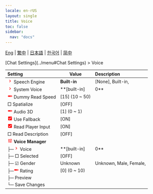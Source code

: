 ```yaml
---
locale: en-rUS
layout: single
title: Voice
toc: false
sidebar:
  nav: "docs"
---
```

[Eng](/dancexr/menu/2025.4/chat/voice) | [繁中](/tw/dancexr/menu/2025.4/chat/voice) | [日本語](/jp/dancexr/menu/2025.4/chat/voice) | [한국어](/kr/dancexr/menu/2025.4/chat/voice) | [简中](/zh/dancexr/menu/2025.4/chat/voice)

[Chat Settings](../menu#Chat Settings) > Voice



| Setting | Value | Description |
| :--- | --- | :--- |
| <img src="/images/icon/ic_chevron.png" alt="chevron icon"/> Speech Engine| **Built-in** | [None], Built-in,  |
| <img src="/images/icon/ic_chevron.png" alt="chevron icon"/> System Voice| **[built-in]|0** | [built-in]|0, [built-in]|1, [built-in]|2, [built-in]|3, [built-in]|4, [built-in]|5, [built-in]|6, [built-in]|7, [built-in]|8, [built-in]|9, [built-in]|10, [built-in]|11, [built-in]|12, [built-in]|13, [built-in]|14, [built-in]|15, [built-in]|16, [built-in]|17, [built-in]|18, [built-in]|19,  |
| <img src="/images/icon/ic_slider.png" alt="slider icon"/> Dummy Read Speed| [15] (10 ~ 50) | 
|  □ Spatialize| [OFF] | 
| <img src="/images/icon/ic_slider.png" alt="slider icon"/> Audio 3D| [1] (0 ~ 1) | 
| <img src="/images/icon/ic_check_on.png" alt="check on icon"/> Use Fallback| [ON] | 
| <img src="/images/icon/ic_check_on.png" alt="check on icon"/> Read Player Input| [ON] | 
|  □ Read Description| [OFF] | 
| <img src="/images/icon/ic_tune.png" alt="tune icon"/> <b>Voice Manager</b>| | 
| ├─<img src="/images/icon/ic_chevron.png" alt="chevron icon"/> Voice| **[built-in]|0** | [built-in]|0, [built-in]|1, [built-in]|2, [built-in]|3, [built-in]|4, [built-in]|5, [built-in]|6, [built-in]|7, [built-in]|8, [built-in]|9, [built-in]|10, [built-in]|11, [built-in]|12, [built-in]|13, [built-in]|14, [built-in]|15, [built-in]|16, [built-in]|17, [built-in]|18, [built-in]|19, [built-in]|20, [built-in]|21, [built-in]|22, [built-in]|23, [built-in]|24, [built-in]|25, [built-in]|26, [built-in]|27, [built-in]|28, [built-in]|29, [built-in]|30, [built-in]|31, [built-in]|32, [built-in]|33, [built-in]|34, [built-in]|35, [built-in]|36, [built-in]|37, [built-in]|38, [built-in]|39, [built-in]|40, [built-in]|41, [built-in]|42, [built-in]|43, [built-in]|44, [built-in]|45, [built-in]|46, [built-in]|47, [built-in]|48, [built-in]|49, [built-in]|50, [built-in]|51, [built-in]|52, [built-in]|53, [built-in]|54, [built-in]|55, [built-in]|56, [built-in]|57, [built-in]|58, [built-in]|59, [built-in]|60, [built-in]|61, [built-in]|62, [built-in]|63, [built-in]|64, [built-in]|65, [built-in]|66, [built-in]|67, [built-in]|68, [built-in]|69, [built-in]|70, [built-in]|71, [built-in]|72, [built-in]|73, [built-in]|74, [built-in]|75, [built-in]|76, [built-in]|77, [built-in]|78, [built-in]|79, [built-in]|80, [built-in]|81, [built-in]|82, [built-in]|83, [built-in]|84, [built-in]|85, [built-in]|86, [built-in]|87, [built-in]|88, [built-in]|89, [built-in]|90, [built-in]|91, [built-in]|92, [built-in]|93, [built-in]|94, [built-in]|95, [built-in]|96, [built-in]|97, [built-in]|98, [built-in]|99, [built-in]|100, [built-in]|101, [built-in]|102, [built-in]|103, [built-in]|104, [built-in]|105, [built-in]|106, [built-in]|107, [built-in]|108, [built-in]|109, [built-in]|110, [built-in]|111, [built-in]|112, [built-in]|113, [built-in]|114, [built-in]|115, [built-in]|116, [built-in]|117, [built-in]|118, [built-in]|119, [built-in]|120, [built-in]|121, [built-in]|122, [built-in]|123, [built-in]|124, [built-in]|125, [built-in]|126, [built-in]|127, [built-in]|128, [built-in]|129, [built-in]|130, [built-in]|131, [built-in]|132, [built-in]|133, [built-in]|134, [built-in]|135, [built-in]|136, [built-in]|137, [built-in]|138, [built-in]|139, [built-in]|140, [built-in]|141, [built-in]|142, [built-in]|143, [built-in]|144, [built-in]|145, [built-in]|146, [built-in]|147, [built-in]|148, [built-in]|149, [built-in]|150, [built-in]|151, [built-in]|152, [built-in]|153, [built-in]|154, [built-in]|155, [built-in]|156, [built-in]|157, [built-in]|158, [built-in]|159, [built-in]|160, [built-in]|161, [built-in]|162, [built-in]|163, [built-in]|164, [built-in]|165, [built-in]|166, [built-in]|167, [built-in]|168, [built-in]|169, [built-in]|170, [built-in]|171, [built-in]|172, [built-in]|173, [built-in]|174, [built-in]|175, [built-in]|176, [built-in]|177, [built-in]|178, [built-in]|179, [built-in]|180, [built-in]|181, [built-in]|182, [built-in]|183, [built-in]|184, [built-in]|185, [built-in]|186, [built-in]|187, [built-in]|188, [built-in]|189, [built-in]|190, [built-in]|191, [built-in]|192, [built-in]|193, [built-in]|194, [built-in]|195, [built-in]|196, [built-in]|197, [built-in]|198, [built-in]|199, [built-in]|200, [built-in]|201, [built-in]|202, [built-in]|203, [built-in]|204, [built-in]|205, [built-in]|206, [built-in]|207, [built-in]|208, [built-in]|209, [built-in]|210, [built-in]|211, [built-in]|212, [built-in]|213, [built-in]|214, [built-in]|215, [built-in]|216, [built-in]|217, [built-in]|218, [built-in]|219, [built-in]|220, [built-in]|221, [built-in]|222, [built-in]|223, [built-in]|224, [built-in]|225, [built-in]|226, [built-in]|227, [built-in]|228, [built-in]|229, [built-in]|230, [built-in]|231, [built-in]|232, [built-in]|233, [built-in]|234, [built-in]|235, [built-in]|236, [built-in]|237, [built-in]|238, [built-in]|239, [built-in]|240, [built-in]|241, [built-in]|242, [built-in]|243, [built-in]|244, [built-in]|245, [built-in]|246, [built-in]|247, [built-in]|248, [built-in]|249, [built-in]|250, [built-in]|251, [built-in]|252, [built-in]|253, [built-in]|254, [built-in]|255, [built-in]|256, [built-in]|257, [built-in]|258, [built-in]|259, [built-in]|260, [built-in]|261, [built-in]|262, [built-in]|263, [built-in]|264, [built-in]|265, [built-in]|266, [built-in]|267, [built-in]|268, [built-in]|269, [built-in]|270, [built-in]|271, [built-in]|272, [built-in]|273, [built-in]|274, [built-in]|275, [built-in]|276, [built-in]|277, [built-in]|278, [built-in]|279, [built-in]|280, [built-in]|281, [built-in]|282, [built-in]|283, [built-in]|284, [built-in]|285, [built-in]|286, [built-in]|287, [built-in]|288, [built-in]|289, [built-in]|290, [built-in]|291, [built-in]|292, [built-in]|293, [built-in]|294, [built-in]|295, [built-in]|296, [built-in]|297, [built-in]|298, [built-in]|299, [built-in]|300, [built-in]|301, [built-in]|302, [built-in]|303, [built-in]|304, [built-in]|305, [built-in]|306, [built-in]|307, [built-in]|308, [built-in]|309, [built-in]|310, [built-in]|311, [built-in]|312, [built-in]|313, [built-in]|314, [built-in]|315, [built-in]|316, [built-in]|317, [built-in]|318, [built-in]|319, [built-in]|320, [built-in]|321, [built-in]|322, [built-in]|323, [built-in]|324, [built-in]|325, [built-in]|326, [built-in]|327, [built-in]|328, [built-in]|329, [built-in]|330, [built-in]|331, [built-in]|332, [built-in]|333, [built-in]|334, [built-in]|335, [built-in]|336, [built-in]|337, [built-in]|338, [built-in]|339, [built-in]|340, [built-in]|341, [built-in]|342, [built-in]|343, [built-in]|344, [built-in]|345, [built-in]|346, [built-in]|347, [built-in]|348, [built-in]|349, [built-in]|350, [built-in]|351, [built-in]|352, [built-in]|353, [built-in]|354, [built-in]|355, [built-in]|356, [built-in]|357, [built-in]|358, [built-in]|359, [built-in]|360, [built-in]|361, [built-in]|362, [built-in]|363, [built-in]|364, [built-in]|365, [built-in]|366, [built-in]|367, [built-in]|368, [built-in]|369, [built-in]|370, [built-in]|371, [built-in]|372, [built-in]|373, [built-in]|374, [built-in]|375, [built-in]|376, [built-in]|377, [built-in]|378, [built-in]|379, [built-in]|380, [built-in]|381, [built-in]|382, [built-in]|383, [built-in]|384, [built-in]|385, [built-in]|386, [built-in]|387, [built-in]|388, [built-in]|389, [built-in]|390, [built-in]|391, [built-in]|392, [built-in]|393, [built-in]|394, [built-in]|395, [built-in]|396, [built-in]|397, [built-in]|398, [built-in]|399, [built-in]|400, [built-in]|401, [built-in]|402, [built-in]|403, [built-in]|404, [built-in]|405, [built-in]|406, [built-in]|407, [built-in]|408, [built-in]|409, [built-in]|410, [built-in]|411, [built-in]|412, [built-in]|413, [built-in]|414, [built-in]|415, [built-in]|416, [built-in]|417, [built-in]|418, [built-in]|419, [built-in]|420, [built-in]|421, [built-in]|422, [built-in]|423, [built-in]|424, [built-in]|425, [built-in]|426, [built-in]|427, [built-in]|428, [built-in]|429, [built-in]|430, [built-in]|431, [built-in]|432, [built-in]|433, [built-in]|434, [built-in]|435, [built-in]|436, [built-in]|437, [built-in]|438, [built-in]|439, [built-in]|440, [built-in]|441, [built-in]|442, [built-in]|443, [built-in]|444, [built-in]|445, [built-in]|446, [built-in]|447, [built-in]|448, [built-in]|449, [built-in]|450, [built-in]|451, [built-in]|452, [built-in]|453, [built-in]|454, [built-in]|455, [built-in]|456, [built-in]|457, [built-in]|458, [built-in]|459, [built-in]|460, [built-in]|461, [built-in]|462, [built-in]|463, [built-in]|464, [built-in]|465, [built-in]|466, [built-in]|467, [built-in]|468, [built-in]|469, [built-in]|470, [built-in]|471, [built-in]|472, [built-in]|473, [built-in]|474, [built-in]|475, [built-in]|476, [built-in]|477, [built-in]|478, [built-in]|479, [built-in]|480, [built-in]|481, [built-in]|482, [built-in]|483, [built-in]|484, [built-in]|485, [built-in]|486, [built-in]|487, [built-in]|488, [built-in]|489, [built-in]|490, [built-in]|491, [built-in]|492, [built-in]|493, [built-in]|494, [built-in]|495, [built-in]|496, [built-in]|497, [built-in]|498, [built-in]|499, [built-in]|500, [built-in]|501, [built-in]|502, [built-in]|503, [built-in]|504, [built-in]|505, [built-in]|506, [built-in]|507, [built-in]|508, [built-in]|509, [built-in]|510, [built-in]|511, [built-in]|512, [built-in]|513, [built-in]|514, [built-in]|515, [built-in]|516, [built-in]|517, [built-in]|518, [built-in]|519, [built-in]|520, [built-in]|521, [built-in]|522, [built-in]|523, [built-in]|524, [built-in]|525, [built-in]|526, [built-in]|527, [built-in]|528, [built-in]|529, [built-in]|530, [built-in]|531, [built-in]|532, [built-in]|533, [built-in]|534, [built-in]|535, [built-in]|536, [built-in]|537, [built-in]|538, [built-in]|539, [built-in]|540, [built-in]|541, [built-in]|542, [built-in]|543, [built-in]|544, [built-in]|545, [built-in]|546, [built-in]|547, [built-in]|548, [built-in]|549, [built-in]|550, [built-in]|551, [built-in]|552, [built-in]|553, [built-in]|554, [built-in]|555, [built-in]|556, [built-in]|557, [built-in]|558, [built-in]|559, [built-in]|560, [built-in]|561, [built-in]|562, [built-in]|563, [built-in]|564, [built-in]|565, [built-in]|566, [built-in]|567, [built-in]|568, [built-in]|569, [built-in]|570, [built-in]|571, [built-in]|572, [built-in]|573, [built-in]|574, [built-in]|575, [built-in]|576, [built-in]|577, [built-in]|578, [built-in]|579, [built-in]|580, [built-in]|581, [built-in]|582, [built-in]|583, [built-in]|584, [built-in]|585, [built-in]|586, [built-in]|587, [built-in]|588, [built-in]|589, [built-in]|590, [built-in]|591, [built-in]|592, [built-in]|593, [built-in]|594, [built-in]|595, [built-in]|596, [built-in]|597, [built-in]|598, [built-in]|599, [built-in]|600, [built-in]|601, [built-in]|602, [built-in]|603, [built-in]|604, [built-in]|605, [built-in]|606, [built-in]|607, [built-in]|608, [built-in]|609, [built-in]|610, [built-in]|611, [built-in]|612, [built-in]|613, [built-in]|614, [built-in]|615, [built-in]|616, [built-in]|617, [built-in]|618, [built-in]|619, [built-in]|620, [built-in]|621, [built-in]|622, [built-in]|623, [built-in]|624, [built-in]|625, [built-in]|626, [built-in]|627, [built-in]|628, [built-in]|629, [built-in]|630, [built-in]|631, [built-in]|632, [built-in]|633, [built-in]|634, [built-in]|635, [built-in]|636, [built-in]|637, [built-in]|638, [built-in]|639, [built-in]|640, [built-in]|641, [built-in]|642, [built-in]|643, [built-in]|644, [built-in]|645, [built-in]|646, [built-in]|647, [built-in]|648, [built-in]|649, [built-in]|650, [built-in]|651, [built-in]|652, [built-in]|653, [built-in]|654, [built-in]|655, [built-in]|656, [built-in]|657, [built-in]|658, [built-in]|659, [built-in]|660, [built-in]|661, [built-in]|662, [built-in]|663, [built-in]|664, [built-in]|665, [built-in]|666, [built-in]|667, [built-in]|668, [built-in]|669, [built-in]|670, [built-in]|671, [built-in]|672, [built-in]|673, [built-in]|674, [built-in]|675, [built-in]|676, [built-in]|677, [built-in]|678, [built-in]|679, [built-in]|680, [built-in]|681, [built-in]|682, [built-in]|683, [built-in]|684, [built-in]|685, [built-in]|686, [built-in]|687, [built-in]|688, [built-in]|689, [built-in]|690, [built-in]|691, [built-in]|692, [built-in]|693, [built-in]|694, [built-in]|695, [built-in]|696, [built-in]|697, [built-in]|698, [built-in]|699, [built-in]|700, [built-in]|701, [built-in]|702, [built-in]|703, [built-in]|704, [built-in]|705, [built-in]|706, [built-in]|707, [built-in]|708, [built-in]|709, [built-in]|710, [built-in]|711, [built-in]|712, [built-in]|713, [built-in]|714, [built-in]|715, [built-in]|716, [built-in]|717, [built-in]|718, [built-in]|719, [built-in]|720, [built-in]|721, [built-in]|722, [built-in]|723, [built-in]|724, [built-in]|725, [built-in]|726, [built-in]|727, [built-in]|728, [built-in]|729, [built-in]|730, [built-in]|731, [built-in]|732, [built-in]|733, [built-in]|734, [built-in]|735, [built-in]|736, [built-in]|737, [built-in]|738, [built-in]|739, [built-in]|740, [built-in]|741, [built-in]|742, [built-in]|743, [built-in]|744, [built-in]|745, [built-in]|746, [built-in]|747, [built-in]|748, [built-in]|749, [built-in]|750, [built-in]|751, [built-in]|752, [built-in]|753, [built-in]|754, [built-in]|755, [built-in]|756, [built-in]|757, [built-in]|758, [built-in]|759, [built-in]|760, [built-in]|761, [built-in]|762, [built-in]|763, [built-in]|764, [built-in]|765, [built-in]|766, [built-in]|767, [built-in]|768, [built-in]|769, [built-in]|770, [built-in]|771, [built-in]|772, [built-in]|773, [built-in]|774, [built-in]|775, [built-in]|776, [built-in]|777, [built-in]|778, [built-in]|779, [built-in]|780, [built-in]|781, [built-in]|782, [built-in]|783, [built-in]|784, [built-in]|785, [built-in]|786, [built-in]|787, [built-in]|788, [built-in]|789, [built-in]|790, [built-in]|791, [built-in]|792, [built-in]|793, [built-in]|794, [built-in]|795, [built-in]|796, [built-in]|797, [built-in]|798, [built-in]|799, [built-in]|800, [built-in]|801, [built-in]|802, [built-in]|803, [built-in]|804, [built-in]|805, [built-in]|806, [built-in]|807, [built-in]|808, [built-in]|809, [built-in]|810, [built-in]|811, [built-in]|812, [built-in]|813, [built-in]|814, [built-in]|815, [built-in]|816, [built-in]|817, [built-in]|818, [built-in]|819, [built-in]|820, [built-in]|821, [built-in]|822, [built-in]|823, [built-in]|824, [built-in]|825, [built-in]|826, [built-in]|827, [built-in]|828, [built-in]|829, [built-in]|830, [built-in]|831, [built-in]|832, [built-in]|833, [built-in]|834, [built-in]|835, [built-in]|836, [built-in]|837, [built-in]|838, [built-in]|839, [built-in]|840, [built-in]|841, [built-in]|842, [built-in]|843, [built-in]|844, [built-in]|845, [built-in]|846, [built-in]|847, [built-in]|848, [built-in]|849, [built-in]|850, [built-in]|851, [built-in]|852, [built-in]|853, [built-in]|854, [built-in]|855, [built-in]|856, [built-in]|857, [built-in]|858, [built-in]|859, [built-in]|860, [built-in]|861, [built-in]|862, [built-in]|863, [built-in]|864, [built-in]|865, [built-in]|866, [built-in]|867, [built-in]|868, [built-in]|869, [built-in]|870, [built-in]|871, [built-in]|872, [built-in]|873, [built-in]|874, [built-in]|875, [built-in]|876, [built-in]|877, [built-in]|878, [built-in]|879, [built-in]|880, [built-in]|881, [built-in]|882, [built-in]|883, [built-in]|884, [built-in]|885, [built-in]|886, [built-in]|887, [built-in]|888, [built-in]|889, [built-in]|890, [built-in]|891, [built-in]|892, [built-in]|893, [built-in]|894, [built-in]|895, [built-in]|896, [built-in]|897, [built-in]|898, [built-in]|899, [built-in]|900, [built-in]|901, [built-in]|902, [built-in]|903,  |
| ├─ □ Selected| [OFF] | 
| ├─ ☑ Gender| Unknown | Unknown, Male, Female, 
| ├─<img src="/images/icon/ic_slider.png" alt="slider icon"/> Rating| [0] (0 ~ 10) | 
| ├─ Preview|| 
| └─ Save Changes|| 
